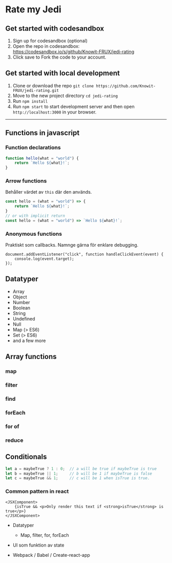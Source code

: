 # Rate my Jedi

## Get started with codesandbox 

1. Sign up for codesandbox (optional) 
2. Open the repo in codesandbox: https://codesandbox.io/s/github/Knowit-FRUX/jedi-rating
3. Click save to Fork the code to your account. 

## Get started with local development

1. Clone or download the repo `git clone https://github.com/Knowit-FRUX/jedi-rating.git`
2. Move to the new project directory `cd jedi-rating`
3. Run `npm install` 
4. Run `npm start` to start development server and then open `http://localhost:3000` in your browser.

---

## Functions in javascript 

### Function declarations

```javascript
function hello(what = "world") {
    return `Hello ${what}!`;
}
```

### Arrow functions 

Behåller värdet av `this` där den används. 

```javascript
const hello = (what = "world") => {
    return `Hello ${what}!`;
}
// or with implicit return 
const hello = (what = "world") => `Hello ${what}!`;
```

### Anonymous functions 

Praktiskt som callbacks. Namnge gärna för enklare debugging.

```
document.addEventListener("click", function handleClickEvent(event) {
    console.log(event.target);
});
```

## Datatyper 

* Array 
* Object 
* Number
* Boolean
* String
* Undefined
* Null
* Map (> ES6)
* Set (> ES6)
* and a few more 

## Array functions 

### map

### filter

### find 

### forEach

### for of 

### reduce 

## Conditionals 

```javascript
let a = maybeTrue ? 1 : 0;  // a will be true if maybeTrue is true 
let b = maybeTrue || 1;     // b will be 1 if maybeTrue is false
let c = maybeTrue && 1;     // c will be 1 when isTrue is true.
```

### Common pattern in react 

```
<JSXComponent>
    {isTrue && <p>Only render this text if <strong>isTrue</strong> is true</p>}
</JSXComponent>
```

- Datatyper
    - Map, filter, for, forEach

- UI som funktion av state
- Webpack / Babel / Create-react-app

